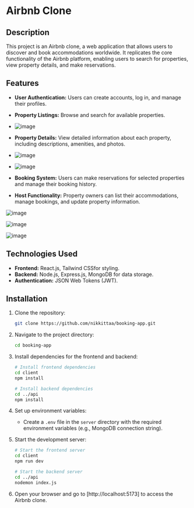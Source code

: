 # Airbnb Clone

## Description

This project is an Airbnb clone, a web application that allows users to discover and book accommodations worldwide. It replicates the core functionality of the Airbnb platform, enabling users to search for properties, view property details, and make reservations.

## Features

- **User Authentication:** Users can create accounts, log in, and manage their profiles.
- **Property Listings:** Browse and search for available properties.

- ![image](https://github.com/nikkittaa/Booking-app/assets/119802510/f62682a7-43be-4e13-85d8-41b28be07f9f)

- **Property Details:** View detailed information about each property, including descriptions, amenities, and photos.

- ![image](https://github.com/nikkittaa/Booking-app/assets/119802510/cb70c1de-c2c0-4cfd-aa37-57e4ad4700a2)
- ![image](https://github.com/nikkittaa/Booking-app/assets/119802510/31c895b0-e925-40d7-9af4-34d082ce1127)


- **Booking System:** Users can make reservations for selected properties and manage their booking history.
- **Host Functionality:** Property owners can list their accommodations, manage bookings, and update property information.

![image](https://github.com/nikkittaa/Booking-app/assets/119802510/b86bddb7-1cfd-4509-8a37-0147e6b96020)

![image](https://github.com/nikkittaa/Booking-app/assets/119802510/f9fbb300-389e-460b-9300-6cd296612fa3)

![image](https://github.com/nikkittaa/Booking-app/assets/119802510/04ea96c0-d576-44c2-adf5-338a30814eeb)




## Technologies Used

- **Frontend:** React.js, Tailwind CSSfor styling.
- **Backend:** Node.js, Express.js, MongoDB for data storage.
- **Authentication:** JSON Web Tokens (JWT).

## Installation

1. Clone the repository:

   ```bash
   git clone https://github.com/nikkittaa/booking-app.git
   ```

2. Navigate to the project directory:

   ```bash
   cd booking-app
   ```

3. Install dependencies for the frontend and backend:

   ```bash
   # Install frontend dependencies
   cd client
   npm install

   # Install backend dependencies
   cd ../api
   npm install
   ```

4. Set up environment variables:

   - Create a `.env` file in the `server` directory with the required environment variables (e.g., MongoDB connection string).

5. Start the development server:

   ```bash
   # Start the frontend server
   cd client
   npm run dev

   # Start the backend server
   cd ../api
   nodemon index.js
   ```

6. Open your browser and go to [http://localhost:5173] to access the Airbnb clone.


